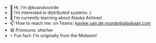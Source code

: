 - 👋 Hi, I’m @kvandvoorde
- 👀 I’m interested in distributed systems :)
- 🌱 I’m currently learning about Alaska Airlines!
- 📫 How to reach me: on Teams: kaylee.van.de.voorde@alaskaair.com
- 😄 Pronouns: she/her
- ⚡ Fun fact: I'm originally from the Midwest!

<!---
kvandvoorde/kvandvoorde is a ✨ special ✨ repository because its `README.md` (this file) appears on your GitHub profile.
You can click the Preview link to take a look at your changes.
--->
